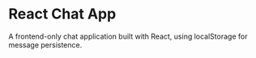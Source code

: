 # React Chat App

A frontend-only chat application built with React, using localStorage for message persistence.